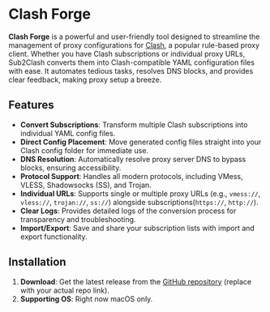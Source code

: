 # Clash Forge

**Clash Forge** is a powerful and user-friendly tool designed to streamline the management of proxy configurations for [Clash](https://github.com/Dreamacro/clash), a popular rule-based proxy client. Whether you have Clash subscriptions or individual proxy URLs, Sub2Clash converts them into Clash-compatible YAML configuration files with ease. It automates tedious tasks, resolves DNS blocks, and provides clear feedback, making proxy setup a breeze.

## Features

- **Convert Subscriptions**: Transform multiple Clash subscriptions into individual YAML config files.
- **Direct Config Placement**: Move generated config files straight into your Clash config folder for immediate use.
- **DNS Resolution**: Automatically resolve proxy server DNS to bypass blocks, ensuring accessibility.
- **Protocol Support**: Handles all modern protocols, including VMess, VLESS, Shadowsocks (SS), and Trojan.
- **Individual URLs**: Supports single or multiple proxy URLs (e.g., `vmess://`, `vless://`, `trojan://`, `ss://`) alongside subscriptions(`https://`, `http://`).
- **Clear Logs**: Provides detailed logs of the conversion process for transparency and troubleshooting.
- **Import/Export**: Save and share your subscription lists with import and export functionality.

## Installation

1. **Download**: Get the latest release from the [GitHub repository](https://github.com/yourusername/sub2clash/releases) (replace with your actual repo link).
2. **Supporting OS**: Right now macOS only.
